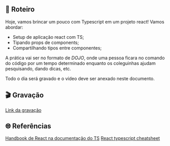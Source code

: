 ## 📕 Roteiro

Hoje, vamos brincar um pouco com Typescript em um projeto react! Vamos abordar:

- Setup de aplicação react com TS;
- Tipando props de components;
- Compartilhando tipos entre componentes;

A prática vai ser no formato de _DOJO_, onde uma pessoa ficara no comando do código por um tempo determinado enquanto os coleguinhas ajudam pesquisando, dando dicas, etc.

Todo o dia será gravado e o vídeo deve ser anexado neste documento.

## 🎬 Gravação

[Link da gravação]()

## 🌐 Referências

[Handbook de React na documentação do TS](https://www.typescriptlang.org/docs/handbook/react.html)
[React typescript cheatsheet](https://react-typescript-cheatsheet.netlify.app/docs/basic/setup)
